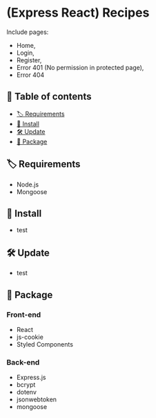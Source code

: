 # (Express React) Recipes

Include pages:

-   Home,
-   Login,
-   Register,
-   Error 401 (No permission in protected page),
-   Error 404

## 📖 Table of contents

-   [🏷️ Requirements](#user-content-️-requirements)
-   [🧰 Install](#user-content--install)
-   [🛠️ Update](#user-content-️-update)
-   [📂 Package](#user-content-️-package)

## 🏷️ Requirements

-   Node.js
-   Mongoose

## 🧰 Install

-   test

## 🛠️ Update

-   test

## 📂 Package

### Front-end

-   React
-   js-cookie
-   Styled Components

### Back-end

-   Express.js
-   bcrypt
-   dotenv
-   jsonwebtoken
-   mongoose
